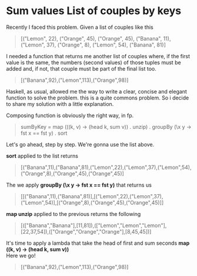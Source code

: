 # Sum values List of couples by keys

Recently I faced this problem. Given a list of couples like this

> [("Lemon", 22), ("Orange", 45), ("Orange", 45), ("Banana", 11), ("Lemon", 37), ("Orange", 8), ("Lemon", 54), ("Banana", 81)]

I needed a function that returns me another list of couples where, if the first value is the same, the numbers (second values) of those tuples must be added and, 
if not, that couple must be part of the final list too.

> [("Banana",92),("Lemon",113),("Orange",98)]

Haskell, as usual, allowed me the way to write a clear, concise and elegant function to solve the problem.
this is a quite commons problem. So i decide to share my solution with a little explanation.

Composing function is obviously the right way, in fp.

> sumByKey = map ((\(k, v) -> (head k, sum v)) . unzip) . groupBy (\x y -> fst x == fst y) . sort    

Let's go ahead, step by step. We're gonna use the list above.

**sort** applied to the list returns <br />
> [("Banana",11),("Banana",81),("Lemon",22),("Lemon",37),("Lemon",54),("Orange",8),("Orange",45),("Orange",45)]

The we apply **groupBy (\x y -> fst x == fst y)** that returns us
> [[("Banana",11),("Banana",81)],[("Lemon",22),("Lemon",37),("Lemon",54)],[("Orange",8),("Orange",45),("Orange",45)]]

**map unzip** applied to the previous returns the following 
> [(["Banana","Banana"],[11,81]),(["Lemon","Lemon","Lemon"],[22,37,54]),(["Orange","Orange","Orange"],[8,45,45])]

It's time to apply a lambda that take the head of first and sum seconds
**map (\(k, v) -> (head k, sum v))**
<br/>Here we go!
> [("Banana",92),("Lemon",113),("Orange",98)]





